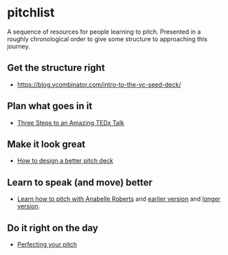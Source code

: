 # pitchlist
A sequence of resources for people learning to pitch. Presented in a roughly chronological order to give some structure to approaching this journey.


## Get the structure right

- https://blog.ycombinator.com/intro-to-the-yc-seed-deck/

## Plan what goes in it

- [Three Steps to an Amazing TEDx Talk](https://www.linkedin.com/pulse/three-steps-amazing-tedx-talk-david-beckett/)

## Make it look great 

- [How to design a better pitch deck](https://blog.ycombinator.com/how-to-design-a-better-pitch-deck/)

## Learn to speak (and move) better

- [Learn how to pitch with Anabelle Roberts](https://www.youtube.com/watch?v=yo1Zxg61eZw) and [earlier version](https://www.youtube.com/watch?v=Biukgbojxis) and [longer version](https://www.youtube.com/watch?v=QfOcVve3zQU).

## Do it right on the day

- [Perfecting your pitch](https://www.garage.com/resources/perfecting-your-pitch/)




